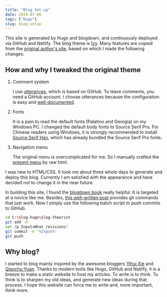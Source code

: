 ```yaml
---
title: "Blog Set-up"
date: 2019-07-08
tags: ["Hugo"]
slug: blog-setup
---
```


This site is generated by Hugo and blogdown, and continuously deployed via GitHub and Netlify. The blog theme is [Ivy](https://github.com/yihui/hugo-ivy). Many features are copied from the [original author's site](https://yihui.name/), based on which I made the following changes.    

## How and why I tweaked the original theme 

1. Comment system

    I use [utterances](https://github.com/utterance), which is based on GitHub. To leave comments, you need a GitHub account.
    I choose utterances because the configuration is easy and [well-documented](https://utteranc.es/?installation_id=1242991&setup_action=install). 

1. Fonts

    It is a pain to read the default fonts (Palatino and Georgia) on my Windows PC. I changed the default body fonts to Source Serif Pro. For Chinese readers using Windows, it is strongly recommended to install [Source Serif Han](http://www.adobe.com/content/dam/Adobe/en/products/type/pdfs/download-guide-source-han.pdf#page=5), which has already bundled the Source Serif Pro fonts. 

1. Navigation menu

    The original menu is overcomplicated for me. So I manually crafted the [present menu](https://github.com/AlbertLei/blog-theorist/blob/master/layouts/partials/simple_menu.html) by raw html.
	
I was new to HTML/CSS. It took me about three whole days to generate and deploy this blog. Currently I am satisfied with the appearance and have decided not to change it in the near future. 

In building this site, I found the [blogdown book](https://bookdown.org/yihui/blogdown/) really helpful. It is targeted at a novice like me. Besides, [this well-written post](https://www.alessandravalcarcel.com/blog/2018-03-15-r-rmarkdown-blogdown-basics/#push-changes-to-git) provides git commands that just work. Now I simply use the following batch script to push commits to GitHub.

```bash
cd C:\blog-hugo\blog-theorist
git add -A
set /p Input=What revisions? 
git commit -m "%Input%"
git push
```     	

## Why blog?

I started to blog mainly inspired by the awesome bloggers [Yihui Xie](https://yihui.name/) and [Qiaochu Yuan](https://qchu.wordpress.com/). Thanks to modern tools like Hugo, GitHub and Netlify, it is a breeze to make a static website to host my articles. To write is to think. To think is to sharpen my old ideas, and generate new ideas during that process. I hope this website can force me to write and, more important, *think* more.